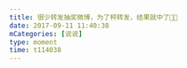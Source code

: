```yaml
---
title: 很少转发抽奖微博，为了秤转发，结果就中了🤣🤣
date: 2017-09-11 11:40:38
mCategories: [说说]
type: moment
time: t114038
---
```


<div id="pics-20170911114038"></div>

<script src="/lib/moment/pics.js"></script>
<script>
var data = [
    {"link": "2017-09-11_000000.jpeg", "type": "shuoshuo"}
];
picsRender(data, "pics-20170911114038");
</script>
